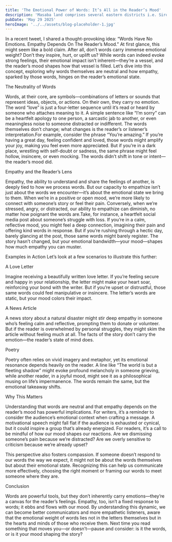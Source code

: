 ```yaml
---
title: 'The Emotional Power of Words: It’s All in the Reader’s Mood'
description: 'Masaba land comprises several eastern districts i.e. Sironko, Mbale, Manafwa, Namisindwa, and Bududa District.'
pubDate: 'May 29 2025'
heroImage: '../../assets/blog-placeholder-1.jpg'
---
```


In a recent tweet, I shared a thought-provoking idea: “Words Have No Emotions. Empathy Depends On The Reader’s Mood.” At first glance, this might seem like a bold claim. After all, don’t words carry immense emotional weight? Don’t they inspire, hurt, or uplift us? While words can indeed evoke strong feelings, their emotional impact isn’t inherent—they’re a vessel, and the reader’s mood shapes how that vessel is filled. Let’s dive into this concept, exploring why words themselves are neutral and how empathy, sparked by those words, hinges on the reader’s emotional state.

The Neutrality of Words

Words, at their core, are symbols—combinations of letters or sounds that represent ideas, objects, or actions. On their own, they carry no emotion. The word “love” is just a four-letter sequence until it’s read or heard by someone who attaches meaning to it. A simple sentence like “I’m sorry” can be a heartfelt apology to one person, a sarcastic jab to another, or even meaningless noise to someone distracted or indifferent. The words themselves don’t change; what changes is the reader’s or listener’s interpretation.For example, consider the phrase “You’re amazing.” If you’re having a great day, feeling confident and loved, those words might amplify your joy, making you feel even more appreciated. But if you’re in a dark place, wrestling with self-doubt or sadness, the same phrase might feel hollow, insincere, or even mocking. The words didn’t shift in tone or intent—the reader’s mood did.

Empathy and the Reader’s Lens

Empathy, the ability to understand and share the feelings of another, is deeply tied to how we process words. But our capacity to empathize isn’t just about the words we encounter—it’s about the emotional state we bring to them. When we’re in a positive or open mood, we’re more likely to connect with someone’s story or feel their pain. Conversely, when we’re stressed, angry, or distracted, our ability to empathize can diminish, no matter how poignant the words are.Take, for instance, a heartfelt social media post about someone’s struggle with loss. If you’re in a calm, reflective mood, you might feel a deep connection, imagining their pain and offering kind words in response. But if you’re rushing through a hectic day, barely glancing at the post, those same words might barely register. The story hasn’t changed, but your emotional bandwidth—your mood—shapes how much empathy you can muster.

Examples in Action
Let’s look at a few scenarios to illustrate this further: 

A Love Letter

Imagine receiving a beautifully written love letter. If you’re feeling secure and happy in your relationship, the letter might make your heart soar, reinforcing your bond with the writer. But if you’re upset or distrustful, those same words could feel manipulative or insincere. The letter’s words are static, but your mood colors their impact.

A News Article

A news story about a natural disaster might stir deep empathy in someone who’s feeling calm and reflective, prompting them to donate or volunteer. But if the reader is overwhelmed by personal struggles, they might skim the article without feeling much at all. The facts of the story don’t carry the emotion—the reader’s state of mind does.

Poetry

Poetry often relies on vivid imagery and metaphor, yet its emotional resonance depends heavily on the reader. A line like “The world is but a fleeting shadow” might evoke profound melancholy in someone grieving, while another reader, in a joyful mood, might see it as a philosophical musing on life’s impermanence. The words remain the same, but the emotional takeaway shifts.

Why This Matters

Understanding that words are neutral and that empathy depends on the reader’s mood has powerful implications. For writers, it’s a reminder to consider the audience’s emotional context when crafting a message. A motivational speech might fall flat if the audience is exhausted or cynical, but it could inspire a group that’s already energized. For readers, it’s a call to be mindful of how our mood shapes our reactions. Are we dismissing someone’s pain because we’re distracted? Are we overly sensitive to criticism because we’re already upset?

This perspective also fosters compassion. If someone doesn’t respond to our words the way we expect, it might not be about the words themselves but about their emotional state. Recognizing this can help us communicate more effectively, choosing the right moment or framing our words to meet someone where they are.

Conclusion

Words are powerful tools, but they don’t inherently carry emotions—they’re a canvas for the reader’s feelings. Empathy, too, isn’t a fixed response to words; it ebbs and flows with our mood. By understanding this dynamic, we can become better communicators and more empathetic listeners, aware that the emotional weight of words lies not in the letters themselves but in the hearts and minds of those who receive them. Next time you read something that moves you—or doesn’t—pause and consider: is it the words, or is it your mood shaping the story?

